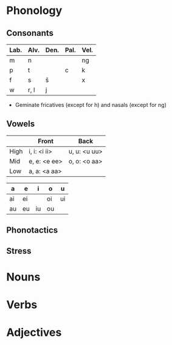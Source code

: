 # Phonology

## Consonants

Lab. | Alv. | Den. | Pal. | Vel.
---- | ---- | ---- | ---- | ----
m | n | | | ng
p | t | | c | k
f | s | š | | x
w | r, l | j |

* Geminate fricatives (except for h) and nasals (except for ng)

## Vowels

&nbsp;  | Front | Back
-- | ----- | ----
High | i, i: \<i ii> | u, u: \<u uu>
Mid  | e, e: \<e ee> | o, o: \<o aa>
Low  | a, a: \<a aa>

a | e | i  | o  | u
--|---|----|----|--
ai | ei |  | oi | ui
au | eu | iu | ou

## Phonotactics

## Stress

# Nouns

# Verbs

# Adjectives